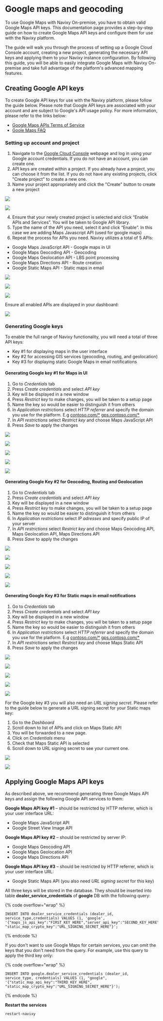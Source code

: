 # Google maps and geocoding

To use Google Maps with Navixy On-premise, you have to obtain valid Google Maps API keys. This documentation page provides a step-by-step guide on how to create Google Maps API keys and configure them for use with the Navixy platform.

The guide will walk you through the process of setting up a Google Cloud Console account, creating a new project, generating the necessary API keys and applying them to your Navixy instance configuration. By following this guide, you will be able to easily integrate Google Maps with Navixy On-premise and take full advantage of the platform's advanced mapping features.

## Creating Google API keys

To create Google API keys for use with the Navixy platform, please follow the guide below. Please note that Google API keys are associated with your account and are subject to Google's API usage policy. For more information, please refer to the links below:

* [Google Maps APIs Terms of Service](https://developers.google.com/maps/terms)
* [Goole Maps FAQ](https://developers.google.com/maps/faq)

### Setting up account and project

1. Navigate to the [Google Cloud Console](https://console.cloud.google.com/projectselector2/apis/dashboard?supportedpurview=project) webpage and log in using your Google account credentials. If you do not have an account, you can create one.
2. API keys are created within a project. If you already have a project, you can choose it from the list. If you do not have any existing projects, click "Create project" to create a new one.
3. Name your project appropriately and click the "Create" button to create a new project

![](../../../on-premise/on-premise/configuration/maps-and-gis/attachments/image-20230810-132227.png)

![](../../../on-premise/on-premise/configuration/maps-and-gis/attachments/image-20230810-132250.png)

4. Ensure that your newly created project is selected and click “Enable APIs and Services”. You will be taken to Google API library.
5. Type the name of the API you need, select it and click “Enable”. In this case we are adding Maps Javascript API (used for google maps)
6. Repeat the process for APIs you need. Navixy utilizes a total of 5 APIs:

* Google Maps JavaScript API - Google maps in UI
* Google Maps Geocoding API - Geocoding
* Google Maps Geolocation API - LBS point processing
* Google Maps Directions API - Route creation
* Google Static Maps API - Static maps in email

![](../../../on-premise/on-premise/configuration/maps-and-gis/attachments/image-20230810-132312.png)

![](../../../on-premise/on-premise/configuration/maps-and-gis/attachments/image-20230810-132330.png)

![](../../../on-premise/on-premise/configuration/maps-and-gis/attachments/image-20230810-132338.png)

Ensure all enabled APIs are displayed in your dashboard:

![](../../../on-premise/on-premise/configuration/maps-and-gis/attachments/image-20230810-132352.png)

### Generating Google keys

To enable the full range of Navixy functionality, you will need a total of three API keys:

* Key #1 for displaying maps in the user interface
* Key #2 for accessing GIS services (geocoding, routing, and geolocation)
* Key #3 for displaying static Google Maps in email notifications

#### Generating Google key #1 for Maps in UI

1. Go to _Credentials_ tab
2. Press _Create credentials_ and select _API key_
3. Key will be displayed in a new window
4. Press _Restrict key_ to make changes, you will be taken to a setup page
5. Name the key so would be easier to distinguish it from others
6. In _Application restrictions_ select _HTTP referrer_ and specify the domain you use for the platform. E.g [contoso.com/\*](http://contoso.com/*) [gps.contoso.com/\*](http://gps.contoso.com/*)
7. In _API restrictions_ select _Restrict key_ and choose Maps JavaScript API
8. Press _Save_ to apply the changes

![](../../../on-premise/on-premise/configuration/maps-and-gis/attachments/image-20230810-132440.png)

![](../../../on-premise/on-premise/configuration/maps-and-gis/attachments/image-20230810-132450.png)

![](../../../on-premise/on-premise/configuration/maps-and-gis/attachments/image-20230810-132458.png)

![](../../../on-premise/on-premise/configuration/maps-and-gis/attachments/image-20230810-132505.png)

![](../../../on-premise/on-premise/configuration/maps-and-gis/attachments/image-20230810-132513.png)

#### Generating Google Key #2 for Geocoding, Routing and Geolocation

1. Go to _Credentials_ tab
2. Press _Create credentials_ and select _API key_
3. Key will be displayed in a new window
4. Press _Restrict key_ to make changes, you will be taken to a setup page
5. Name the key so would be easier to distinguish it from others
6. In _Application restrictions_ select _IP adresses_ and specify public IP of your server
7. &#x20;In _API restrictions_ select _Restrict key_ and choose Maps Geocoding API, Maps Geolocation API, Maps Directions API
8. Press _Save_ to apply the changes

![](../../../on-premise/on-premise/configuration/maps-and-gis/attachments/image-20230810-132553.png)

![](../../../on-premise/on-premise/configuration/maps-and-gis/attachments/image-20230810-132557.png)

![](../../../on-premise/on-premise/configuration/maps-and-gis/attachments/image-20230810-132602.png)

![](../../../on-premise/on-premise/configuration/maps-and-gis/attachments/image-20230810-132607.png)

![](../../../on-premise/on-premise/configuration/maps-and-gis/attachments/image-20230810-132612.png)

#### **Generating Google Key #3 for Static maps in email notifications**

1. Go to _Credentials_ tab
2. Press _Create credentials_ and select _API key_
3. Key will be displayed in a new window
4. Press _Restrict key_ to make changes, you will be taken to a setup page
5. Name the key so would be easier to distinguish it from others
6. In _Application restrictions_ select _HTTP referrer_ and specify the domain you use for the platform. E.g [contoso.com/\*](http://contoso.com/*) [gps.contoso.com/\*](http://gps.contoso.com/*)
7. In _API restrictions_ select _Restrict key_ and choose Maps Static API
8. Press _Save_ to apply the changes

![](../../../on-premise/on-premise/configuration/maps-and-gis/attachments/image-20230810-132642.png)

![](../../../on-premise/on-premise/configuration/maps-and-gis/attachments/image-20230810-132652.png)

![](../../../on-premise/on-premise/configuration/maps-and-gis/attachments/image-20230810-132657.png)

![](../../../on-premise/on-premise/configuration/maps-and-gis/attachments/image-20230810-132704.png)

![](../../../on-premise/on-premise/configuration/maps-and-gis/attachments/image-20230810-132709.png)

For the Google key #3 you will also need an _URL signing secret_. Please refer to the guide below to generate a URL signing secret for your Static maps key:

1. Go to the _Dashboard_
2. Scroll down to list of APIs and click on Maps Static API
3. You will be forwarded to a new page.
4. Click on _Credentials_ menu
5. Check that Maps Static API is selected
6. Scroll down to URL signing secret to see your current one.

![](../../../on-premise/on-premise/configuration/maps-and-gis/attachments/image-20230810-132741.png)

![](../../../on-premise/on-premise/configuration/maps-and-gis/attachments/image-20230810-132749.png)

## Applying Google Maps API keys

As described above, we recommend generating three Google Maps API keys and assign the following Google API services to them:

**Google Maps API key #1** – should be restricted by HTTP referrer, which is your user interface URL:

* Google Maps JavaScript API
* Google Street View Image API

**Google Maps API key #2** – should be restricted by server IP:

* Google Maps Geocoding API
* Google Maps Geolocation API
* Google Maps Directions API

**Google Maps API key #3** – should be restricted by HTTP referrer, which is your user interface URL:

* Google Static Maps API (you also need _URL signing secret_ for this key)

All three keys will be stored in the database. They should be inserted into table **dealer\_service\_credentials** of **google** DB with the following query:

{% code overflow="wrap" %}
```
INSERT INTO dealer_service_credentials (dealer_id, service_type,credentials) VALUES (1, 'google', '{"maps_js_api_key":"FIRST_KEY_HERE","server_api_key":"SECOND_KEY_HERE","static_map_api_key":"THIRD_KEY_HERE", "static_map_crypto_key":"URL_SIGNING_SECRET_HERE"}';
```
{% endcode %}

If you don't want to use Google Maps for certain services, you can omit the keys that you don't need from the query. For example, use this query to apply the third key only:

{% code overflow="wrap" %}
```
INSERT INTO google.dealer_service_credentials (dealer_id, service_type, credentials) VALUES (1, "google", '{"static_map_api_key":"THIRD_KEY_HERE", "static_map_crypto_key":"URL_SIGNING_SECRET_HERE"}');
```
{% endcode %}

**Restart the services**

`restart-navixy`
